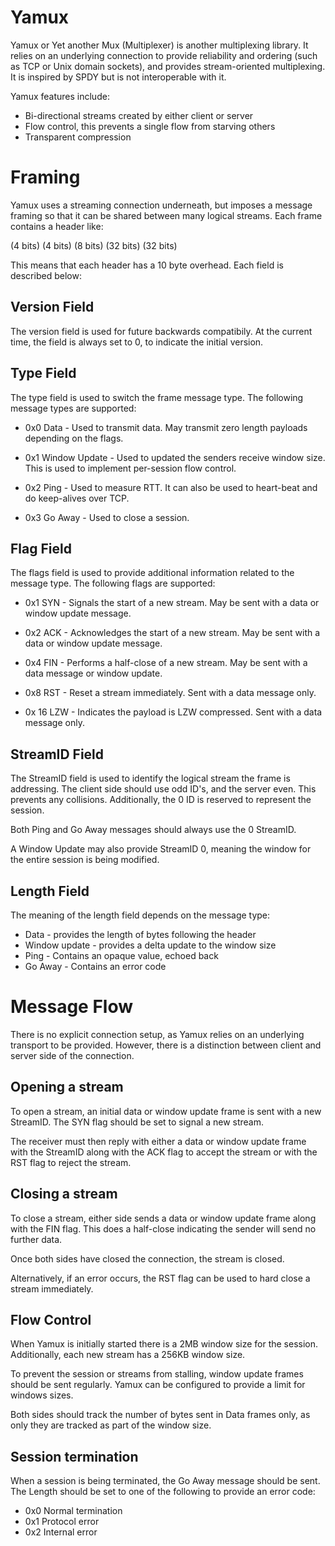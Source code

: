 # Yamux

Yamux or Yet another Mux (Multiplexer) is another multiplexing
library. It relies on an underlying connection to provide reliability
and ordering (such as TCP or Unix domain sockets), and provides
stream-oriented multiplexing. It is inspired by SPDY but is not
interoperable with it.

Yamux features include:
* Bi-directional streams created by either client or server
* Flow control, this prevents a single flow from starving others
* Transparent compression

# Framing

Yamux uses a streaming connection underneath, but imposes a message
framing so that it can be shared between many logical streams. Each
frame contains a header like:

<Version> (4 bits)
<Type> (4 bits)
<Flags> (8 bits)
<StreamID> (32 bits)
<Length> (32 bits)

This means that each header has a 10 byte overhead. Each field
is described below:

## Version Field

The version field is used for future backwards compatibily. At the
current time, the field is always set to 0, to indicate the initial
version.

## Type Field

The type field is used to switch the frame message type. The following
message types are supported:
* 0x0 Data - Used to transmit data. May transmit zero length payloads
  depending on the flags.

* 0x1 Window Update - Used to updated the senders receive window size.
  This is used to implement per-session flow control.

* 0x2 Ping - Used to measure RTT. It can also be used to heart-beat
  and do keep-alives over TCP.

* 0x3 Go Away - Used to close a session.

## Flag Field

The flags field is used to provide additional information related
to the message type. The following flags are supported:

* 0x1 SYN - Signals the start of a new stream. May be sent with a data or
  window update message.

* 0x2 ACK - Acknowledges the start of a new stream. May be sent with a data
  or window update message.

* 0x4 FIN - Performs a half-close of a new stream. May be sent with a data
  message or window update.

* 0x8 RST - Reset a stream immediately. Sent with a data message only.

* 0x 16 LZW - Indicates the payload is LZW compressed. Sent with a data message
  only.

## StreamID Field

The StreamID field is used to identify the logical stream the frame
is addressing. The client side should use odd ID's, and the server even.
This prevents any collisions. Additionally, the 0 ID is reserved to represent
the session.

Both Ping and Go Away messages should always use the 0 StreamID.

A Window Update may also provide StreamID 0, meaning the window for
the entire session is being modified.

## Length Field

The meaning of the length field depends on the message type:
* Data - provides the length of bytes following the header
* Window update - provides a delta update to the window size
* Ping - Contains an opaque value, echoed back
* Go Away - Contains an error code

# Message Flow

There is no explicit connection setup, as Yamux relies on an underlying
transport to be provided. However, there is a distinction between client
and server side of the connection.

## Opening a stream

To open a stream, an initial data or window update frame is sent
with a new StreamID. The SYN flag should be set to signal a new stream.

The receiver must then reply with either a data or window update frame
with the StreamID along with the ACK flag to accept the stream or with
the RST flag to reject the stream.

## Closing a stream

To close a stream, either side sends a data or window update frame
along with the FIN flag. This does a half-close indicating the sender
will send no further data.

Once both sides have closed the connection, the stream is closed.

Alternatively, if an error occurs, the RST flag can be used to
hard close a stream immediately.

## Flow Control

When Yamux is initially started there is a 2MB window size for
the session. Additionally, each new stream has a 256KB window size.

To prevent the session or streams from stalling, window update
frames should be sent regularly. Yamux can be configured to provide
a limit for windows sizes.

Both sides should track the number of bytes sent in Data frames
only, as only they are tracked as part of the window size.

## Session termination

When a session is being terminated, the Go Away message should
be sent. The Length should be set to one of the following to
provide an error code:

* 0x0 Normal termination
* 0x1 Protocol error
* 0x2 Internal error

